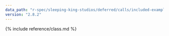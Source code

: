 ```yaml
---
data_path: "r-spec/sleeping-king-studios/deferred/calls/included-examples"
version: "2.8.2"
---
```


{% include reference/class.md %}
